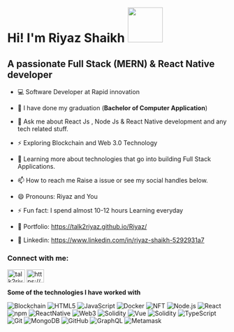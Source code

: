


# Hi! I'm Riyaz Shaikh <img src="https://github.com/TheDudeThatCode/TheDudeThatCode/blob/master/Assets/Developer.gif" width="80px">
<h2> A passionate Full Stack (MERN) & React Native developer</h2>

- 💻 Software Developer at Rapid innovation 

- 🔭 I have done my graduation (**Bachelor of Computer Application**) 

- 💬 Ask me about  React Js , Node Js & React Native development and any tech related stuff.

- ⚡ Exploring Blockchain and Web 3.0 Technology

- 🌱 Learning more about technologies that go into building Full Stack Applications.

- 📫 How to reach me Raise a issue or see my social handles below.

- 😄 Pronouns: Riyaz and You

- ⚡ Fun fact: I spend almost 10-12 hours Learning everyday

- 🎨 Portfolio: https://talk2riyaz.github.io/Riyaz/

- 💬 Linkedin: https://www.linkedin.com/in/riyaz-shaikh-5292931a7



<h3 align="left">Connect with me:</h3>
<p align="left">
<a href="https://talk2riyaz.github.io/Riyaz/" target="blank"><img align="center" src="https://cdn.jsdelivr.net/npm/simple-icons@3.0.1/icons/dev-dot-to.svg" alt="talk2riyaz.github.io/riyaz/" height="30" width="40" /></a>
<a href="https://www.linkedin.com/in/riyaz-qureshi-5292931a7/" target="blank"><img align="center" src="https://cdn.jsdelivr.net/npm/simple-icons@3.0.1/icons/linkedin.svg" alt="https://www.linkedin.com/in/riyaz-qureshi-5292931a7/" height="30" width="40" /></a>
</p>

**Some of the technologies I have worked with**

![Blockchain](https://img.shields.io/badge/-Blockchain-000000?style=flat&logo=Blockchain)
![HTML5](https://img.shields.io/badge/-HTML5-000000?style=flat&logo=HTML5)
![JavaScript](https://img.shields.io/badge/-JavaScript-000000?style=flat&logo=javascript)
<img alt="Docker" src="https://img.shields.io/badge/-Docker-46a2f1?style=flat-square&logo=docker&logoColor=white" />
![NFT](https://img.shields.io/badge/-NFT-000000?style=flat&logo=NFT)
![Node.js](https://img.shields.io/badge/-Node.js-000000?style=flat&logo=node.js&logoColor=339933)
![React](https://img.shields.io/badge/-React-000000?style=flat&logo=React&logoColor=61DAFB)
<img alt="npm" src="https://img.shields.io/badge/-NPM-CB3837?style=flat-square&logo=npm&logoColor=white" />
![ReactNative](https://img.shields.io/badge/-ReactNative-000000?style=flat&logo=React&logoColor=61DAFB)
![Web3](https://img.shields.io/badge/-Web3-000000?style=flat&logo=Web3)
<img alt="Solidity" src="https://img.shields.io/badge/-Redux-764ABC?style=flat-square&logo=redux&logoColor=white" /> 
![Vue](https://img.shields.io/badge/-Vue-000000?style=flat&logo=Vue.js&logoColor=1dd1a1)
![Solidity](https://img.shields.io/badge/-Solidity-000000?style=flat&logo=Solidity)
![TypeScript](https://img.shields.io/badge/-TypeScript-000000?style=flat&logo=typescript&logoColor=007ACC)
![Git](https://img.shields.io/badge/-Git-000000?style=flat&logo=git&logoColor=F05032)
 <img alt="MongoDB" src="https://img.shields.io/badge/-MongoDB-13aa52?style=flat-square&logo=mongodb&logoColor=white" />
![GitHub](https://img.shields.io/badge/-GitHub-000000?style=flat&logo=github&logoColor=FFFFFF)
![GraphQL](https://img.shields.io/badge/-GraphQL-000000?style=flat&logo=graphql&logoColor=e84393)
![Metamask](https://img.shields.io/badge/-Metamask-000000?style=flat&logo=Metamask)

